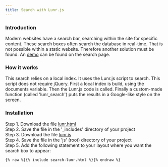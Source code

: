 ```yaml
---
title: Search with Lunr.js
---
```


### Introduction

Modern websites have a search bar, searching within the site for specific content. These search boxes often search the database in real-time. That is not possible within a static website. Therefore another solution must be found. An [demo](/search) can be found on the search page.

### How it works

This search relies on a local index. It uses the Lunr.js script to search. This script does not require jQuery. First a local index is build, using the documents variable. Then the Lunr.js code is called. Finally a custom-made function (called 'lunr_search') puts the results in a Google-like style on the screen.

### Installation

Step 1. Download the file [lunr.html](https://github.com/jhvanderschee/hugocodex/blob/main/layouts/_partials/lunr.html)
<br />Step 2. Save the file in the '_includes' directory of your project
<br />Step 3. Download the file [lunr.js](https://github.com/jhvanderschee/hugocodex/blob/main/layouts/_partials/lunr.html)
<br />Step 4. Save the file in the 'js' (root) directory of your project
<br />Step 5. Add the following statement to your layout where you want the search box to appear:

```
{% raw %}{% include search-lunr.html %}{% endraw %}
```